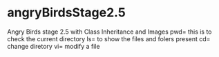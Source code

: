 # angryBirdsStage2.5
Angry Birds stage 2.5 with Class Inheritance and Images
pwd= this is to check the current directory
ls= to show the files and folers present
cd= change diretory
vi= modify a file

